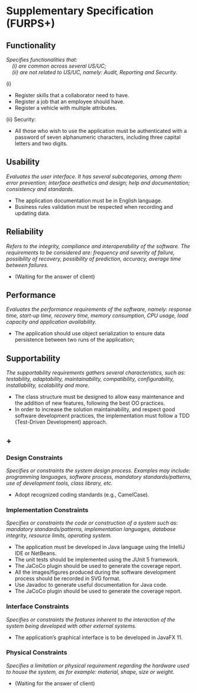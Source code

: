 # Supplementary Specification (FURPS+)

## Functionality

_Specifies functionalities that:  
&nbsp; &nbsp; (i) are common across several US/UC;  
&nbsp; &nbsp; (ii) are not related to US/UC, namely: Audit, Reporting and Security._

(i)
* Register skills that a collaborator need to have.
* Register a job that an employee should have.
* Register a vehicle with multiple attributes.

(ii)
Security:
* All those who wish to use the application must be authenticated with a password of seven alphanumeric characters, including three capital letters and two digits.



## Usability

_Evaluates the user interface. It has several subcategories,
among them: error prevention; interface aesthetics and design; help and
documentation; consistency and standards._

* The application documentation must be in English language.
* Business rules validation must be respected when recording and updating data.



## Reliability

_Refers to the integrity, compliance and interoperability of the software. The requirements to be considered are: frequency and severity of failure, possibility of recovery, possibility of prediction, accuracy, average time between failures._

* (Waiting for the answer of client)



## Performance

_Evaluates the performance requirements of the software, namely: response time, start-up time, recovery time, memory consumption, CPU usage, load capacity and application availability._

* The application should use object serialization to ensure data persistence between two runs of the application;



## Supportability

_The supportability requirements gathers several characteristics, such as:
testability, adaptability, maintainability, compatibility,
configurability, installability, scalability and more._

* The class structure must be designed to allow easy maintenance and the addition of new features, following the best OO practices.
*  In order to increase the solution maintainability, and respect good software development practices, the implementation 
must follow a TDD (Test-Driven Development) approach.



## +

### Design Constraints

_Specifies or constraints the system design process. Examples may include: programming languages, software process, mandatory standards/patterns, use of development tools, class library, etc._

* Adopt recognized coding standards (e.g., CamelCase).



### Implementation Constraints

_Specifies or constraints the code or construction of a system
such as: mandatory standards/patterns, implementation languages,
database integrity, resource limits, operating system._

* The application must be developed in Java language using the IntelliJ IDE or NetBeans. 
* The unit tests should be implemented using the JUnit 5 framework. 
* The JaCoCo plugin should be used to generate the coverage report.
* All the images/figures produced during the software development process should be recorded in SVG format.
* Use Javadoc to generate useful documentation for Java code.
* The JaCoCo plugin should be used to generate the coverage report.



### Interface Constraints

_Specifies or constraints the features inherent to the interaction of the
system being developed with other external systems._

* The application’s graphical interface is to be developed in JavaFX 11.



### Physical Constraints

_Specifies a limitation or physical requirement regarding the hardware used to house the system, as for example: material, shape, size or weight._

* (Waiting for the answer of client)


